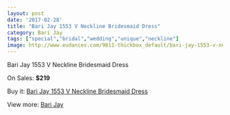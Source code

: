 ```yaml
---
layout: post
date: '2017-02-28'
title: "Bari Jay 1553 V Neckline Bridesmaid Dress"
category: Bari Jay
tags: ["special","bridal","wedding","unique","neckline"]
image: http://www.eudances.com/9811-thickbox_default/bari-jay-1553-v-neckline-bridesmaid-dress.jpg
---
```

Bari Jay 1553 V Neckline Bridesmaid Dress

On Sales: **$219**
<a href="https://www.eudances.com/en/bari-jay/3218-bari-jay-1553-v-neckline-bridesmaid-dress.html"><amp-img layout="responsive" width="600" height="600" src="//www.eudances.com/9811-thickbox_default/bari-jay-1553-v-neckline-bridesmaid-dress.jpg" alt="Bari Jay 1553 V Neckline Bridesmaid Dress 0" /></a>
<a href="https://www.eudances.com/en/bari-jay/3218-bari-jay-1553-v-neckline-bridesmaid-dress.html"><amp-img layout="responsive" width="600" height="600" src="//www.eudances.com/9812-thickbox_default/bari-jay-1553-v-neckline-bridesmaid-dress.jpg" alt="Bari Jay 1553 V Neckline Bridesmaid Dress 1" /></a>
<a href="https://www.eudances.com/en/bari-jay/3218-bari-jay-1553-v-neckline-bridesmaid-dress.html"><amp-img layout="responsive" width="600" height="600" src="//www.eudances.com/9813-thickbox_default/bari-jay-1553-v-neckline-bridesmaid-dress.jpg" alt="Bari Jay 1553 V Neckline Bridesmaid Dress 2" /></a>

Buy it: [Bari Jay 1553 V Neckline Bridesmaid Dress](https://www.eudances.com/en/bari-jay/3218-bari-jay-1553-v-neckline-bridesmaid-dress.html "Bari Jay 1553 V Neckline Bridesmaid Dress")

View more: [Bari Jay](https://www.eudances.com/en/56-bari-jay "Bari Jay")